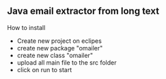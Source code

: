 <h2>Java email extractor from long text</h2>
<p>How to install</p>

<ul><li>Create new project on eclipes</li>
<li>create new package "omailer"</li>
<li>create new class "omailer"</li>
<li>upload all main file to the src folder </li>
<li>click on run to start</li>
